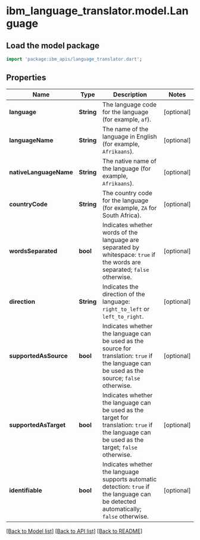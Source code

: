 # ibm_language_translator.model.Language

## Load the model package
```dart
import 'package:ibm_apis/language_translator.dart';
```

## Properties
Name | Type | Description | Notes
------------ | ------------- | ------------- | -------------
**language** | **String** | The language code for the language (for example, `af`). | [optional] 
**languageName** | **String** | The name of the language in English (for example, `Afrikaans`). | [optional] 
**nativeLanguageName** | **String** | The native name of the language (for example, `Afrikaans`). | [optional] 
**countryCode** | **String** | The country code for the language (for example, `ZA` for South Africa). | [optional] 
**wordsSeparated** | **bool** | Indicates whether words of the language are separated by whitespace: `true` if the words are separated; `false` otherwise. | [optional] 
**direction** | **String** | Indicates the direction of the language: `right_to_left` or `left_to_right`. | [optional] 
**supportedAsSource** | **bool** | Indicates whether the language can be used as the source for translation: `true` if the language can be used as the source; `false` otherwise. | [optional] 
**supportedAsTarget** | **bool** | Indicates whether the language can be used as the target for translation: `true` if the language can be used as the target; `false` otherwise. | [optional] 
**identifiable** | **bool** | Indicates whether the language supports automatic detection: `true` if the language can be detected automatically; `false` otherwise. | [optional] 

[[Back to Model list]](../../README.md#documentation-for-models) [[Back to API list]](../../README.md#documentation-for-api-endpoints) [[Back to README]](../../README.md)


